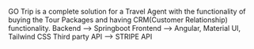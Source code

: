 GO Trip is a complete solution for a Travel Agent with the functionality of buying the Tour Packages and having CRM(Customer Relationship) functionality.
Backend --> Springboot
Frontend --> Angular, Material UI, Tailwind CSS 
Third party API --> STRIPE API
